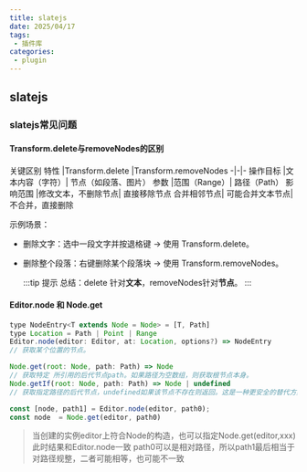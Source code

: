 ```yaml
---
title: slatejs
date: 2025/04/17
tags:
 - 插件库
categories:
 - plugin
---
```


## slatejs


### slatejs常见问题


#### Transform.delete与removeNodes的区别

关键区别
特性	|Transform.delete	|Transform.removeNodes
-|-|-
操作目标	|文本内容（字符）|	节点（如段落、图片）
参数	|范围（Range）|	路径（Path）
影响范围	|修改文本，不删除节点|	直接移除节点
合并相邻节点|	可能合并文本节点|	不合并，直接删除

示例场景：

+ 删除文字：选中一段文字并按退格键 → 使用 Transform.delete。
+ 删除整个段落：右键删除某个段落块 → 使用 Transform.removeNodes。

  :::tip 提示
  总结：delete 针对**文本**，removeNodes针对**节点**。
  :::

#### Editor.node 和 Node.get
```js
type NodeEntry<T extends Node = Node> = [T, Path]
type Location = Path | Point | Range
Editor.node(editor: Editor, at: Location, options?) => NodeEntry
// 获取某个位置的节点。
```
```js
Node.get(root: Node, path: Path) => Node
// 获取特定 所引用的后代节点path。如果路径为空数组，则获取根节点本身。
Node.getIf(root: Node, path: Path) => Node | undefined
// 获取指定路径的后代节点，undefined如果该节点不存在则返回。这是一种更安全的替代方案，Node.get()因为即使路径无效也不会抛出错误。
```

```js
const [node, path1] = Editor.node(editor, path0);
const node  = Node.get(editor, path0)
```

> 当创建的实例editor上符合Node的构造，也可以指定Node.get(editor,xxx)此时结果和Editor.node一致
> path0可以是相对路径，所以path1最后相当于对路径规整，二者可能相等，也可能不一致
